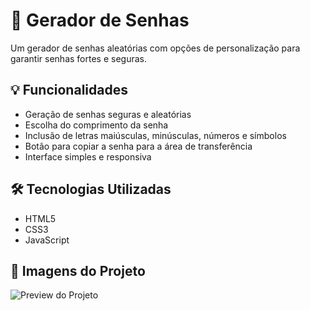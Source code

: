 # 🔐 Gerador de Senhas

Um gerador de senhas aleatórias com opções de personalização para garantir senhas fortes e seguras.

## 💡 Funcionalidades

- Geração de senhas seguras e aleatórias
- Escolha do comprimento da senha
- Inclusão de letras maiúsculas, minúsculas, números e símbolos
- Botão para copiar a senha para a área de transferência
- Interface simples e responsiva

## 🛠️ Tecnologias Utilizadas

- HTML5
- CSS3
- JavaScript 

## 📸 Imagens do Projeto

![Preview do Projeto](./screenshot.png)
